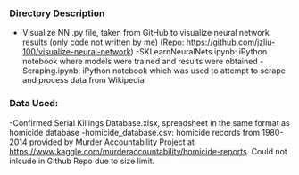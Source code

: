 ### Directory Description
- Visualize NN .py file, taken from GitHub to visualize neural network results (only code not written by me) (Repo: https://github.com/jzliu-100/visualize-neural-network)
-SKLearnNeuralNets.ipynb: iPython notebook where models were trained and results were obtained
-Scraping.ipynb: iPython notebook which was used to attempt to scrape and process data from Wikipedia

### Data Used:
-Confirmed Serial Killings Database.xlsx, spreadsheet in the same format as homicide database
-homicide_database.csv: homicide records from 1980-2014 provided by Murder Accountability Project at https://www.kaggle.com/murderaccountability/homicide-reports. Could not inlcude in Github Repo due to size limit.